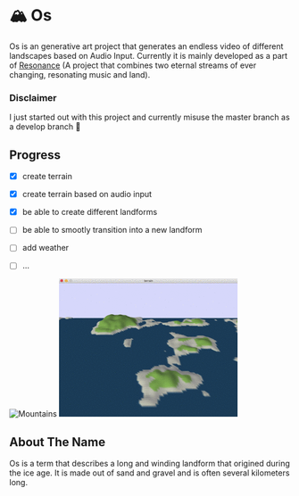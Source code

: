 # 🏔 Os

Os is an generative art project that generates an endless video of different landscapes based on Audio Input.
Currently it is mainly developed as a part of [Resonance](https://github.com/sync-union/Resonance) (A project that combines two eternal streams of ever changing, resonating music and land).

### Disclaimer
I just started out with this project and currently misuse the master branch as a develop branch 😬

## Progress
- [x] create terrain
- [x] create terrain based on audio input
- [x] be able to create different landforms
- [ ] be able to smootly transition into a new landform
- [ ] add weather
- [ ] ...


![Mountains](images/mountains.gif)
![Lakeland](images/lakeland.gif)

## About The Name
Os is a term that describes a long and winding landform that origined during the ice age. It is made out of sand and gravel and is often several kilometers long.



